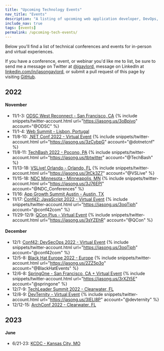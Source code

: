 ```yaml
---
title: "Upcoming Technology Events"
nav_title: "Events"
description: "A listing of upcoming web application developer, DevOps, and other technology events."
include_nav: true
tags: [events]
permalink: /upcoming-tech-events/
---
```


Below you'll find a list of technical conferences and events for in-person and virtual experiences.

If you have a conference, event, or webinar you'd like me to list, be sure to send me a message on Twitter at [@jgaylord](http://jasong.us/eUDX9v), message on LinkedIn at [linkedin.com/in/jasongaylord](http://jasong.us/linkedin), or submit a pull request of this page by visiting [GitHub](https://jasong.us/39JIVEO).

## 2022

#### November
- 11/1-3: [ODSC West Reconnect - San Francisco, CA](https://jasong.us/3mrh6Hh)  {% include snippets/twitter-account.html url="https://jasong.us/3oBpjvo" account="@ODSC" %}
- 11/1-4: [Web Summit - Lisbon, Portugal](https://jasong.us/393Panf) 
- 11/8-10: [.NET Conf 2022 - Virtual Event](https://jasong.us/2WleqPy)  {% include snippets/twitter-account.html url="https://jasong.us/3zCybpG" account="@dotnetcnf" %}
- 11/8-11: [TechBash 2022 - Pocono, PA](https://jasong.us/tb)  {% include snippets/twitter-account.html url="https://jasong.us/tbtwitter" account="@TechBash" %}
- 11/13-18: [VSLive! Orlando - Orlando, FL](https://jasong.us/3Mrxi7A)  {% include snippets/twitter-account.html url="https://jasong.us/3tCk3Z7" account="@VSLive" %}
- 11/15-18: [NDC Minnesota - Minneapolis, MN](https://jasong.us/3oBo7rU)  {% include snippets/twitter-account.html url="https://jasong.us/3J76EPl" account="@NDC_Conferences" %}
- 11/16: [App Growth Summit Austin - Austin, TX](https://jasong.us/3OSSXqL)
- 11/17: [Conf42: JavaScript 2022 - Virtual Event](https://jasong.us/3ovOOOh)  {% include snippets/twitter-account.html url="https://jasong.us/3oqTiph" account="@conf42com" %} 
- 11/29-12/9: [QCon Plus - Virtual Event](https://jasong.us/3HTyn4I)  {% include snippets/twitter-account.html url="https://jasong.us/3sYZEhR" account="@QCon" %}

#### December
- 12/1: [Conf42: DevSecOps 2022 - Virtual Event](https://jasong.us/3drzziY)  {% include snippets/twitter-account.html url="https://jasong.us/3oqTiph" account="@conf42com" %} 
- 12/5-8: [Black Hat Europe 2022 - Europe](https://jasong.us/3EyCPFg)  {% include snippets/twitter-account.html url="https://jasong.us/2ZZ5p3o" account="@BlackHatEvents" %}
- 12/6-8: [SpringOne - San Francisco, CA + Virtual Event](https://jasong.us/3kjZTPu)  {% include snippets/twitter-account.html url="https://jasong.us/3rXZt5E" account="@springone" %}
- 12/7-9: [TechLeader Summit 2022 - Clearwater, FL](https://jasong.us/369KA7Z)
- 12/8-9: [DevTernity - Virtual Event](https://jasong.us/3Ey3qC9)  {% include snippets/twitter-account.html url="https://jasong.us/3lELI8P" account="@devternity" %}
- 12/12-15: [ArchConf 2022 - Clearwater, FL](https://jasong.us/3AcYrUs)


## 2023

#### June
- 6/21-23: [KCDC - Kansas City, MO](https://jasong.us/36a7Xyy)